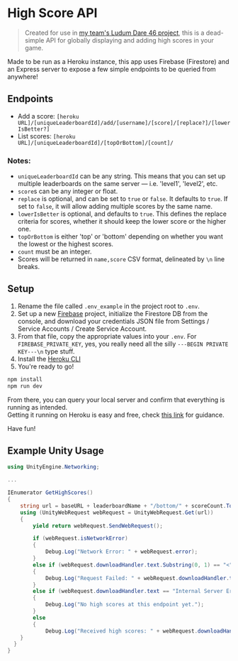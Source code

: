 # High Score API

> Created for use in [my team's Ludum Dare 46 project](https://ldjam.com/events/ludum-dare/46/final-flower-petals-of-a-lost-age), this is a dead-simple API for globally displaying and adding high scores in your game.

Made to be run as a Heroku instance, this app uses Firebase (Firestore) and an Express server to expose a few simple endpoints to be queried from anywhere!

## Endpoints

- Add a score: `[heroku URL]/[uniqueLeaderboardId]/add/[username]/[score]/[replace?]/[lowerIsBetter?]`
- List scores: `[heroku URL]/[uniqueLeaderboardId]/[topOrBottom]/[count]/`

### Notes:
- `uniqueLeaderboardId` can be any string. This means that you can set up multiple leaderboards on the same server — i.e. 'level1', 'level2', etc.
- `score`s can be any integer or float.
- `replace` is optional, and can be set to `true` or `false`. It defaults to `true`. If set to `false`, it will allow adding multiple scores by the same name.
- `lowerIsBetter` is optional, and defaults to `true`. This defines the replace criteria for scores, whether it should keep the lower score or the higher one.
- `topOrBottom` is either 'top' or 'bottom' depending on whether you want the lowest or the highest scores.
- `count` must be an integer.
- Scores will be returned in `name,score` CSV format, delineated by `\n` line breaks.

## Setup

1. Rename the file called `.env_example` in the project root to `.env`.
1. Set up a new [Firebase](https://firebase.google.com/) project, initialize the Firestore DB from the console, and download your credentials JSON file from Settings / Service Accounts / Create Service Account.
1. From that file, copy the appropriate values into your `.env`. For `FIREBASE_PRIVATE_KEY`,  yes, you really need all the silly `---BEGIN PRIVATE KEY---\n` type stuff.
1. Install the [Heroku CLI](https://devcenter.heroku.com/articles/heroku-cli)
1. You're ready to go!
```bash
npm install
npm run dev
```

From there, you can query your local server and confirm that everything is running as intended.  
Getting it running on Heroku is easy and free, check [this link](https://devcenter.heroku.com/articles/deploying-nodejs) for guidance.

Have fun!


## Example Unity Usage

```c#
using UnityEngine.Networking;

...

IEnumerator GetHighScores()
{
	string url = baseURL + leaderboardName + "/bottom/" + scoreCount.ToString() + '/';
	using (UnityWebRequest webRequest = UnityWebRequest.Get(url))
	{
		yield return webRequest.SendWebRequest();

		if (webRequest.isNetworkError)
		{
			Debug.Log("Network Error: " + webRequest.error);
		}
		else if (webRequest.downloadHandler.text.Substring(0, 1) == "<" || webRequest.downloadHandler.text == "Forbidden")
		{
			Debug.Log("Request Failed: " + webRequest.downloadHandler.text);
		}
		else if (webRequest.downloadHandler.text == "Internal Server Error")
		{
			Debug.Log("No high scores at this endpoint yet.");
		}
		else
		{
			Debug.Log("Received high scores: " + webRequest.downloadHandler.text);
    }
  }
}
```
